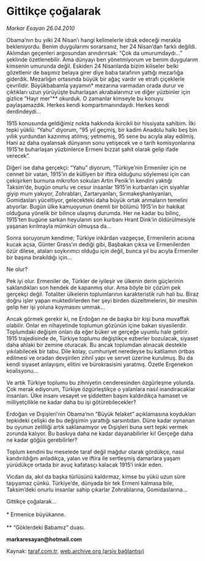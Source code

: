# Gittikçe çoğalarak

*Markar Esayan 26.04.2010*

<div class="yazi"><p>Obama’nın bu yılki 24 Nisan’ı hangi kelimelerle idrak edeceği merakla bekleniyordu. Benim duygularımı sorarsanız, her 24 Nisan’dan farklı değildi. Aklımdan geçenleri argosundan arındırırsak: “Çok da umurumdaydı...” şeklinde özetlenebilir. Ama dünyayı ben yönetmiyorum ve benim duygularım kimsenin umurunda değil. Eskiden 24 Nisanlarda bizim kiliseler belki gözetlenir de başımız belaya girer diye baba tarafının yattığı mezarlığa giderdik. Mezarlığın ortasında büyük bir ağaç vardır ve etrafı çiçeklerle çevrilidir. Büyükbabamla yayamın* mezarına varmadan orada durur ve çıktıkları uzun yürüyüşte buharlaşan akrabalarımız ve diğer yüzbinler için gizlice “Hayr mer”** okurduk. O zamanlar kimseyle bu konuyu paylaşamazdık. Herkes kendi kompartımanındaydı. Herkes kendi derdindeydi...</p>
<p>1915 konusunda geldiğimiz nokta hakkında ikircikli bir hissiyata sahibim. İlki tepki yüklü: “Yahu” diyorum, “95 yıl geçmiş, bir kadim Anadolu halkı beş bin yıllık yurdundan kazınmış atılmış; yetmemiş, 95 sene bu acıyla alay edilmiş. Hani az daha oyalansak dünyanın sonu yetişecek ve o tarih komisyonlarına 1915’te buharlaşan yüzbinlerce Ermeni bizzat şahit olarak gelip ifade verecek”.</p>
<p>Diğeri ise daha gerçekçi: “Yahu” diyorum, “Türkiye’nin Ermeniler için ne cennet bir vatan, 1915’in de külliyen bir iftira olduğunu söylemesi için can çekişirken burnuna mikrofon sokulan Artin Penik’in kendini yaktığı Taksim’de, bugün onurlu ve cesur insanlar 1915’in kurbanları için siyahlar giyip mum yakıyor, Zohrabları, Zartaryanları, Sırmakeşhanlıyanları, Gomidasları yüceltiyor, gelecekteki daha büyük ortak anmaların temelini atıyorlar. Bugün ülke kamuoyunun önemli bir bölümü 1915’in bir hakikat olduğuna yönelik bir bilince ulaşmış durumda. Her ne kadar bu bilinç, 1915’ten bugüne sarkan heyulanın son kurbanı Hrant Dink’in öldürülmesiyle yaşanan kırılmayla mümkün olmuşsa da...</p>
<p>Sonra soruyorum kendime; Türkiye inkârdan vazgeçse, Ermenilerin acısına kucak açsa, Günter Grass’ın dediği gibi, Başbakan çıksa ve Ermenilerden özür dilese, ataları soykırımcı olduğu için değil, bunca yıl bu acıyla Ermeniler bir başına bırakıldığı için...</p>
<p>Ne olur?</p>
<p>Pek iyi olur. Ermeniler de, Türkler de iyileşir ve ülkenin derin güçlerinin saklandıkları son hendek de kapanmış olur. Ama böyle bir çözüm pek gerçekçi değil. Totaliter ülkelerin toplumlarının karakteristik ruh hali bu. Biraz doğru işler yapan muktedirlerden her şeyi birden düzeltmelerini, bir mesihin gelip her işi yoluna koymasını ummak...</p>
<p>Ancak görmek gerekir ki, ne Erdoğan ne de başka bir kişi buna muvaffak olabilir. Onlar en nihayetinde toplumun gözünün içine bakan siyasilerdir. Toplumdaki değişim onları da eğer büker ve gerçeğe uyumlu hale getirir. 1915 trajedisinde de, Türkiye toplumu değiştikçe ezberler bozulacak, siyaset daha ahlaki bir zemine oturacak. Bu ancak toplumdan alınacak destekle yıkılabilecek bir tabu. Dile kolay, cumhuriyet neredeyse bu katliamın örtbas edilmesi ve oradan devşirilen zihnî yapı ve servet üzerine kurulmuş. Bu da kendi siyaset anlayışını, elitini ve bürokrasisini yaratmış. Özetle Ergenekon koalisyonu...</p>
<p>Ve artık Türkiye toplumu bu zihniyetin cenderesinden özgürleşme yolunda. Çok merak ediyorum, Türkiye özgürleştikçe o yalanlara nasıl inandıracaklar insanları. Ülke insanı vesayet ve şiddetten başını kaldırdıkça hamaset ve milliyetçilikle ne kadar daha bu işi götürebilecekler?</p>
<p>Erdoğan ve Dışişleri’nin Obama’nın “Büyük felaket” açıklamasına koydukları tepkideki çelişki de bu değişimin yarattığı sarsıntıdan. Düne kadar oynanan bu oyunun zelilliği artık saklanamıyor ve Dışişleri buna sert tepki vermek zorunda kalıyor. Bu baskıya daha ne kadar dayanabilirler ki! Gerçeğe daha ne kadar göğüs gerebilirler?</p>
<p>Toplum kendini bu meselede taraf değil mağdur olarak gördükçe, nasıl kandırıldığını anladıkça, yalan ve iftira ile sertleşmiş damarlara yaşam yürüdükçe ortada bir avuç kafatasçı kalacak 1915’i inkâr eden. </p>
<p>Vicdan da, akıl da başka türlüsünü kaldırmaz, kimse bu yükü uzun süre taşıyamaz çünkü. Türkiye’de, dünyada bir tek Ermeni kalmasa bile, Taksim’deki onurlu insanlar sahip çıkarlar Zohrablarına, Gomidaslarına...</p>
<p>Gittikçe çoğalarak... <br/><br/>* Ermenice büyükanne.<br/><br/>** “Göklerdeki Babamız” duası.</p>
<p><b>markaresayan@hotmail.com</b></p></div>

Kaynak: [taraf.com.tr](http://www.taraf.com.tr:80/makale/11037.htm), [web.archive.org (arşiv bağlantısı)](http://web.archive.org/web/20100429152941/http://www.taraf.com.tr:80/makale/11037.htm)
